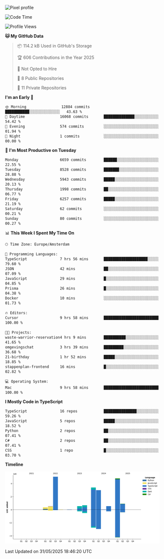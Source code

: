 ![Pixel profile](https://pixel-profile.vercel.app/api/github-stats?username=Atchferox&screen_effect=true&theme=rainbow
)


<!--START_SECTION:waka-->
![Code Time](http://img.shields.io/badge/Code%20Time-702%20hrs%203%20mins-blue)

![Profile Views](http://img.shields.io/badge/Profile%20Views-0-blue)

**🐱 My GitHub Data** 

> 📦 114.2 kB Used in GitHub's Storage 
 > 
> 🏆 606 Contributions in the Year 2025
 > 
> 🚫 Not Opted to Hire
 > 
> 📜 8 Public Repositories 
 > 
> 🔑 11 Private Repositories 
 > 
**I'm an Early 🐤** 

```text
🌞 Morning                12884 commits       ███████████░░░░░░░░░░░░░░   43.63 % 
🌆 Daytime                16068 commits       ██████████████░░░░░░░░░░░   54.42 % 
🌃 Evening                574 commits         ░░░░░░░░░░░░░░░░░░░░░░░░░   01.94 % 
🌙 Night                  1 commits           ░░░░░░░░░░░░░░░░░░░░░░░░░   00.00 % 
```
📅 **I'm Most Productive on Tuesday** 

```text
Monday                   6659 commits        ██████░░░░░░░░░░░░░░░░░░░   22.55 % 
Tuesday                  8528 commits        ███████░░░░░░░░░░░░░░░░░░   28.88 % 
Wednesday                5943 commits        █████░░░░░░░░░░░░░░░░░░░░   20.13 % 
Thursday                 1998 commits        ██░░░░░░░░░░░░░░░░░░░░░░░   06.77 % 
Friday                   6257 commits        █████░░░░░░░░░░░░░░░░░░░░   21.19 % 
Saturday                 62 commits          ░░░░░░░░░░░░░░░░░░░░░░░░░   00.21 % 
Sunday                   80 commits          ░░░░░░░░░░░░░░░░░░░░░░░░░   00.27 % 
```


📊 **This Week I Spent My Time On** 

```text
🕑︎ Time Zone: Europe/Amsterdam

💬 Programming Languages: 
TypeScript               7 hrs 56 mins       ████████████████████░░░░░   79.60 % 
JSON                     42 mins             ██░░░░░░░░░░░░░░░░░░░░░░░   07.09 % 
JavaScript               29 mins             █░░░░░░░░░░░░░░░░░░░░░░░░   04.85 % 
Prisma                   26 mins             █░░░░░░░░░░░░░░░░░░░░░░░░   04.38 % 
Docker                   10 mins             ░░░░░░░░░░░░░░░░░░░░░░░░░   01.73 % 

🔥 Editors: 
Cursor                   9 hrs 58 mins       █████████████████████████   100.00 % 

🐱‍💻 Projects: 
waste-warrior-reservation4 hrs 9 mins        ██████████░░░░░░░░░░░░░░░   41.65 % 
omgevingschat            3 hrs 39 mins       █████████░░░░░░░░░░░░░░░░   36.68 % 
21-birthday              1 hr 52 mins        █████░░░░░░░░░░░░░░░░░░░░   18.85 % 
stappenplan-frontend     16 mins             █░░░░░░░░░░░░░░░░░░░░░░░░   02.82 % 

💻 Operating System: 
Mac                      9 hrs 58 mins       █████████████████████████   100.00 % 
```

**I Mostly Code in TypeScript** 

```text
TypeScript               16 repos            ███████████████░░░░░░░░░░   59.26 % 
JavaScript               5 repos             █████░░░░░░░░░░░░░░░░░░░░   18.52 % 
Python                   2 repos             ██░░░░░░░░░░░░░░░░░░░░░░░   07.41 % 
C#                       2 repos             ██░░░░░░░░░░░░░░░░░░░░░░░   07.41 % 
CSS                      1 repo              █░░░░░░░░░░░░░░░░░░░░░░░░   03.70 % 
```



**Timeline**

![Lines of Code chart](https://raw.githubusercontent.com/Atchferox/Atchferox/main/assets/bar_graph.png)


 Last Updated on 31/05/2025 18:46:20 UTC
<!--END_SECTION:waka-->
